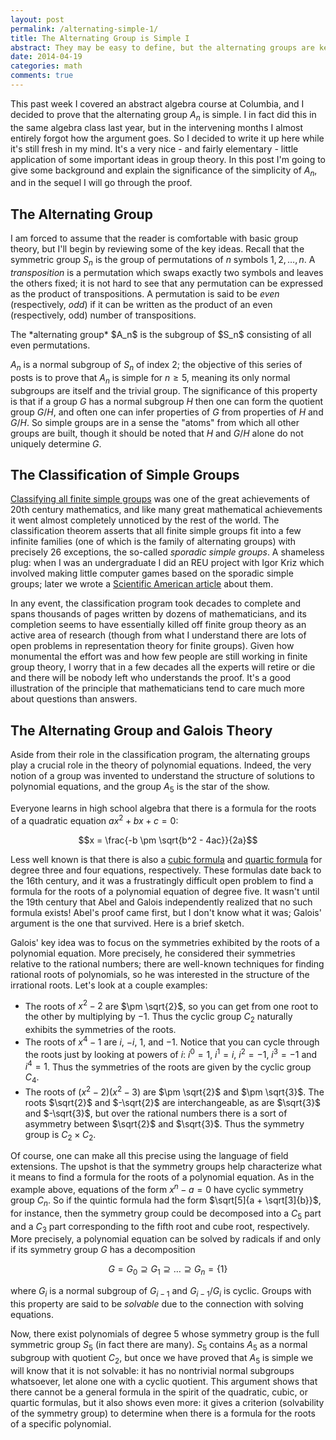 ```yaml
---
layout: post
permalink: /alternating-simple-1/
title: The Alternating Group is Simple I
abstract: They may be easy to define, but the alternating groups are key players in modern algebra.
date: 2014-04-19
categories: math
comments: true
---
```


This past week I covered an abstract algebra course at Columbia, and I decided to prove that the alternating group $A_n$ is simple.  I in fact did this in the same algebra class last year, but in the intervening months I almost entirely forgot how the argument goes.  So I decided to write it up here while it's still fresh in my mind.  It's a very nice - and fairly elementary - little application of some important ideas in group theory.  In this post I'm going to give some background and explain the significance of the simplicity of $A_n$, and in the sequel I will go through the proof.

## The Alternating Group
I am forced to assume that the reader is comfortable with basic group theory, but I'll begin by reviewing some of the key ideas.  Recall that the symmetric group $S_n$ is the group of permutations of $n$ symbols $1, 2, \ldots, n$.  A *transposition* is a permutation which swaps exactly two symbols and leaves the others fixed; it is not hard to see that any permutation can be expressed as the product of transpositions.  A permutation is said to be *even* (respectively, *odd*) if it can be written as the product of an even (respectively, odd) number of transpositions.

<div class="definition">
The *alternating group* $A_n$ is the subgroup of $S_n$ consisting of all even permutations.
</div>

$A_n$ is a normal subgroup of $S_n$ of index $2$; the objective of this series of posts is to prove that $A_n$ is simple for $n \geq 5$, meaning its only normal subgroups are itself and the trivial group.  The significance of this property is that if a group $G$ has a normal subgroup $H$ then one can form the quotient group $G/H$, and often one can infer properties of $G$ from properties of $H$ and $G/H$.  So simple groups are in a sense the "atoms" from which all other groups are built, though it should be noted that $H$ and $G/H$ alone do not uniquely determine $G$.

## The Classification of Simple Groups
[Classifying all finite simple groups](http://en.wikipedia.org/wiki/Classification_of_finite_simple_groups "Classification of finite simple groups") was one of the great achievements of 20th century mathematics, and like many great mathematical achievements it went almost completely unnoticed by the rest of the world.  The classification theorem asserts that all finite simple groups fit into a few infinite families (one of which is the family of alternating groups) with precisely 26 exceptions, the so-called *sporadic simple groups*.  A shameless plug: when I was an undergraduate I did an REU project with Igor Kriz which involved making little computer games based on the sporadic simple groups; later we wrote a [Scientific American article](http://www.scientificamerican.com/article/puzzles-simple-groups-at-play/ "Simple groups at play") about them.  

In any event, the classification program took decades to complete and spans thousands of pages written by dozens of mathematicians, and its completion seems to have essentially killed off finite group theory as an active area of research (though from what I understand there are lots of open problems in representation theory for finite groups).  Given how monumental the effort was and how few people are still working in finite group theory, I worry that in a few decades all the experts will retire or die and there will be nobody left who understands the proof.  It's a good illustration of the principle that mathematicians tend to care much more about questions than answers.

## The Alternating Group and Galois Theory
Aside from their role in the classification program, the alternating groups play a crucial role in the theory of polynomial equations.  Indeed, the very notion of a group was invented to understand the structure of solutions to polynomial equations, and the group $A_5$ is the star of the show.

Everyone learns in high school algebra that there is a formula for the roots of a quadratic equation $ax^2 + bx + c = 0$:

$$x = \frac{-b \pm \sqrt{b^2 - 4ac}}{2a}$$

Less well known is that there is also a [cubic formula](http://en.wikipedia.org/wiki/Cubic_formula#General_formula_for_roots "cubic formula") and [quartic formula](http://en.wikipedia.org/wiki/Quartic_formula "quartic formula") for degree three and four equations, respectively.  These formulas date back to the 16th century, and it was a frustratingly difficult open problem to find a formula for the roots of a polynomial equation of degree five.  It wasn't until the 19th century that Abel and Galois independently realized that no such formula exists!  Abel's proof came first, but I don't know what it was; Galois' argument is the one that survived.  Here is a brief sketch.

Galois' key idea was to focus on the symmetries exhibited by the roots of a polynomial equation.  More precisely, he considered their symmetries relative to the rational numbers; there are well-known techniques for finding rational roots of polynomials, so he was interested in the structure of the irrational roots.  Let's look at a couple examples:

* The roots of $x^2 - 2$ are $\pm \sqrt{2}$, so you can get from one root to the other by multiplying by $-1$.  Thus the cyclic group $C_2$ naturally exhibits the symmetries of the roots.
* The roots of $x^4 - 1$ are $i$, $-i$, $1$, and $-1$.  Notice that you can cycle through the roots just by looking at powers of $i$: $i^0 = 1$, $i^1 = i$, $i^2 = -1$, $i^3 = -1$ and $i^4 = 1$.  Thus the symmetries of the roots are given by the cyclic group $C_4$.
* The roots of $(x^2 - 2)(x^2 - 3)$ are $\pm \sqrt{2}$ and $\pm \sqrt{3}$.  The roots $\sqrt{2}$ and $-\sqrt{2}$ are interchangeable, as are $\sqrt{3}$ and $-\sqrt{3}$, but over the rational numbers there is a sort of asymmetry between $\sqrt{2}$ and $\sqrt{3}$.  Thus the symmetry group is $C_2 \times C_2$.

Of course, one can make all this precise using the language of field extensions.  The upshot is that the symmetry groups help characterize what it means to find a formula for the roots of a polynomial equation.  As in the example above, equations of the form $x^n - a = 0$ have cyclic symmetry group $C_n$.  So if the quintic formula had the form $\sqrt[5]{a + \sqrt[3]{b}}$, for instance, then the symmetry group could be decomposed into a $C_5$ part and a $C_3$ part corresponding to the fifth root and cube root, respectively.  More precisely, a polynomial equation can be solved by radicals if and only if its symmetry group $G$ has a decomposition

$$G = G_0 \supseteq G_1 \supseteq \ldots \supseteq G_n = \{1\}$$

where $G_i$ is a normal subgroup of $G_{i-1}$ and $G_{i-1}/G_i$ is cyclic.  Groups with this property are said to be *solvable* due to the connection with solving equations.  

Now, there exist polynomials of degree $5$ whose symmetry group is the full symmetric group $S_5$ (in fact there are many).  $S_5$ contains $A_5$ as a normal subgroup with quotient $C_2$, but once we have proved that $A_5$ is simple we will know that it is not solvable: it has no nontrivial normal subgroups whatsoever, let alone one with a cyclic quotient.  This argument shows that there cannot be a general formula in the spirit of the quadratic, cubic, or quartic formulas, but it also shows even more: it gives a criterion (solvability of the symmetry group) to determine when there is a formula for the roots of a specific polynomial.
